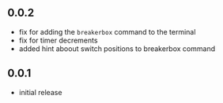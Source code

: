 ## 0.0.2
- fix for adding the `breakerbox` command to the terminal
- fix for timer decrements
- added hint aboout switch positions to breakerbox command

## 0.0.1
- initial release